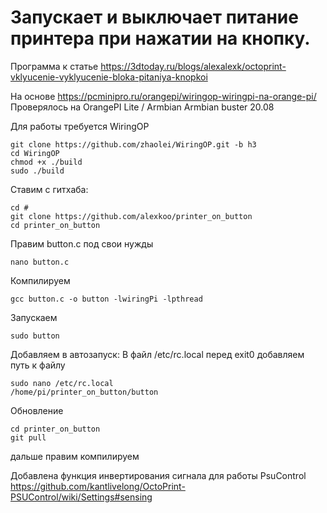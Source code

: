 # Запускает и выключает питание принтера при нажатии на кнопку.

Программа к статье https://3dtoday.ru/blogs/alexalexk/octoprint-vklyucenie-vyklyucenie-bloka-pitaniya-knopkoi

На основе https://pcminipro.ru/orangepi/wiringop-wiringpi-na-orange-pi/
Проверялось на OrangePI Lite / Armbian Armbian buster 20.08

Для работы требуется WiringOP

	git clone https://github.com/zhaolei/WiringOP.git -b h3
	cd WiringOP
	chmod +x ./build
	sudo ./build


Ставим с гитхаба:

	cd #
	git clone https://github.com/alexkoo/printer_on_button
	cd printer_on_button
Правим button.c под свои нужды

	nano button.c
Компилируем

	gcc button.c -o button -lwiringPi -lpthread
Запускаем 

	sudo button

Добавляем в автозапуск:
В файл /etc/rc.local перед  exit0  добавляем путь к файлу

	sudo nano /etc/rc.local
	/home/pi/printer_on_button/button


Обновление

	cd printer_on_button
	git pull
дальше правим компилируем

Добавлена функция инвертирования сигнала для работы PsuControl 
https://github.com/kantlivelong/OctoPrint-PSUControl/wiki/Settings#sensing



